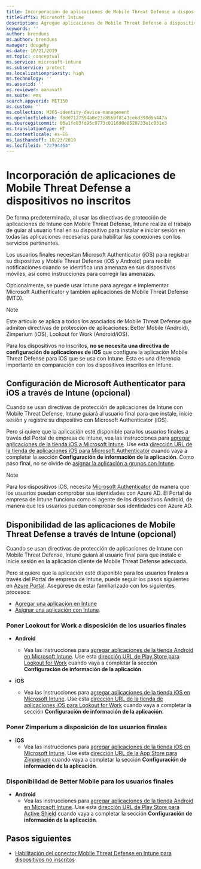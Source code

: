 ```yaml
---
title: Incorporación de aplicaciones de Mobile Threat Defense a dispositivos no inscritos
titleSuffix: Microsoft Intune
description: Agregue aplicaciones de Mobile Threat Defense a dispositivos no inscritos por usuarios del dispositivo.
keywords: ''
author: brenduns
ms.author: brenduns
manager: dougeby
ms.date: 10/21/2019
ms.topic: conceptual
ms.service: microsoft-intune
ms.subservice: protect
ms.localizationpriority: high
ms.technology: ''
ms.assetid: ''
ms.reviewer: aanavath
ms.suite: ems
search.appverid: MET150
ms.custom: ''
ms.collection: M365-identity-device-management
ms.openlocfilehash: f8dd7127594a0e23c85b9f8141ce6d398d9a447a
ms.sourcegitcommit: 06a1fe83fd95c9773c011690e8520733e1c031e3
ms.translationtype: HT
ms.contentlocale: es-ES
ms.lasthandoff: 10/23/2019
ms.locfileid: "72794464"
---
```

# <a name="add-mobile-threat-defense-apps-to-unenrolled-devices"></a>Incorporación de aplicaciones de Mobile Threat Defense a dispositivos no inscritos

De forma predeterminada, al usar las directivas de protección de aplicaciones de Intune con Mobile Threat Defense, Intune realiza el trabajo de guiar al usuario final en su dispositivo para instalar e iniciar sesión en todas las aplicaciones necesarias para habilitar las conexiones con los servicios pertinentes.

Los usuarios finales necesitan Microsoft Authenticator (iOS) para registrar su dispositivo y Mobile Threat Defense (iOS y Android) para recibir notificaciones cuando se identifica una amenaza en sus dispositivos móviles, así como instrucciones para corregir las amenazas.

Opcionalmente, se puede usar Intune para agregar e implementar Microsoft Authenticator y también aplicaciones de Mobile Threat Defense (MTD).

> [!NOTE] 
> Este artículo se aplica a todos los asociados de Mobile Threat Defense que admiten directivas de protección de aplicaciones: Better Mobile (Android), Zimperium (iOS), Lookout for Work (Android/iOS).
> 
> Para los dispositivos no inscritos, **no se necesita una directiva de configuración de aplicaciones de iOS** que configure la aplicación Mobile Threat Defense para iOS que se usa con Intune. Esta es una diferencia importante en comparación con los dispositivos inscritos en Intune. 

## <a name="configure-microsoft-authenticator-for-ios-via-intune-optional"></a>Configuración de Microsoft Authenticator para iOS a través de Intune (opcional)
Cuando se usan directivas de protección de aplicaciones de Intune con Mobile Threat Defense, Intune guiará al usuario final para que instale, inicie sesión y registre su dispositivo con Microsoft Authenticator (iOS).

Pero si quiere que la aplicación esté disponible para los usuarios finales a través del Portal de empresa de Intune, vea las instrucciones para [agregar aplicaciones de la tienda iOS a Microsoft Intune](../apps/store-apps-ios.md). Use esta [dirección URL de la tienda de aplicaciones iOS para Microsoft Authenticator](https://itunes.apple.com/us/app/microsoft-authenticator/id983156458?mt=8) cuando vaya a completar la sección **Configuración de información de la aplicación**. Como paso final, no se olvide de [asignar la aplicación a grupos con Intune](../apps/apps-deploy.md).

> [!NOTE] 
> Para los dispositivos iOS, necesita [Microsoft Authenticator](https://docs.microsoft.com/azure/multi-factor-authentication/end-user/microsoft-authenticator-app-how-to) de manera que los usuarios puedan comprobar sus identidades con Azure AD. El Portal de empresa de Intune funciona como el agente de los dispositivos Android, de manera que los usuarios puedan comprobar sus identidades con Azure AD.

## <a name="making-mobile-threat-defense-apps-available-via-intune-optional"></a>Disponibilidad de las aplicaciones de Mobile Threat Defense a través de Intune (opcional)
Cuando se usan directivas de protección de aplicaciones de Intune con Mobile Threat Defense, Intune guiará al usuario final para que instale e inicie sesión en la aplicación cliente de Mobile Threat Defense adecuada. 

Pero si quiere que la aplicación esté disponible para los usuarios finales a través del Portal de empresa de Intune, puede seguir los pasos siguientes en [Azure Portal](https://portal.azure.com/). Asegúrese de estar familiarizado con los siguientes procesos:

- [Agregar una aplicación en Intune](../apps/apps-add.md)
- [Asignar una aplicación con Intune](../apps/apps-deploy.md).

### <a name="making-lookout-for-work-available-to-end-users"></a>Poner Lookout for Work a disposición de los usuarios finales
- **Android**  
  - Vea las instrucciones para [agregar aplicaciones de la tienda Android en Microsoft Intune](../apps/store-apps-android.md). Use esta [dirección URL de Play Store para Lookout for Work](https://play.google.com/store/apps/details?id=com.lookout.enterprise) cuando vaya a completar la sección **Configuración de información de la aplicación**.

- **iOS**
  - Vea las instrucciones para [agregar aplicaciones de la tienda iOS en Microsoft Intune](../apps/store-apps-ios.md). Use esta [dirección URL de la tienda de aplicaciones iOS para Lookout for Work](https://itunes.apple.com/us/app/lookout-for-work/id997193468?mt=8) cuando vaya a completar la sección **Configuración de información de la aplicación**.

<!-- ### Making Symantec Endpoint Protection Mobile available to end users
- **Android**
  - See the instructions for [adding Android store apps to Microsoft Intune](../apps/store-apps-android.md). When completing the **Configure app information** section, use this [SEP Mobile app store URL](https://play.google.com/store/apps/details?id=com.skycure.skycure). For **Minimum operating system**, select **Android 4.0 (Ice Cream Sandwich)**.

- **iOS**
  - See the instructions for [adding iOS store apps to Microsoft Intune](../apps/store-apps-ios.md). Use this [SEP Mobile - App Store URL](https://itunes.apple.com/us/app/skycure/id695620821?mt=8) when completing the **Configure app information** section.

### Making Check Point SandBlast Mobile available to end users
- **Android**  
  - See the instructions for [adding Android store apps to Microsoft Intune](../apps/store-apps-android.md). Use this [Check Point SandBlast Mobile - Play Store URL](https://play.google.com/store/apps/details?id=com.lacoon.security.fox) when completing the **Configure app information** section. 

- **iOS**
  - See the instructions for [adding iOS store apps to Microsoft Intune](../apps/store-apps-ios.md). Use this [Check Point SandBlast Mobile - App Store URL](https://apps.apple.com/us/app/sandblast-mobile-protect/id1006390797) when completing the **Configure app information** section. -->

### <a name="making-zimperium-available-to-end-users"></a>Poner Zimperium a disposición de los usuarios finales
<!-- - **Android**
  - See the instructions for [adding Android store apps to Microsoft Intune](../apps/store-apps-android.md). Use this [Zimperium - Play Store URL](https://play.google.com/store/apps/details?id=com.zimperium.zips&hl=en) when completing the **Configure app information** section. -->
- **iOS**
  - Vea las instrucciones para [agregar aplicaciones de la tienda iOS en Microsoft Intune](../apps/store-apps-ios.md). Use esta [dirección URL de la App Store para Zimperium](https://itunes.apple.com/us/app/zimperium-zips/id1030924459?mt=8) cuando vaya a completar la sección **Configuración de información de la aplicación**.
 
<!-- ### Making Pradeo available to end users
- **Android**
  - See the instructions for [adding Android store apps to Microsoft Intune](../apps/store-apps-android.md). Use this [Pradeo - Play Store URL](https://play.google.com/store/apps/details?id=net.pradeo.service&hl=en_US) when completing the **Configure app information** section.

- **iOS**
  - See the instructions for [adding iOS store apps to Microsoft Intune](../apps/store-apps-ios.md). Use this [Pradeo - App Store URL](https://itunes.apple.com/us/app/pradeo-agent/id547979360?mt=8) when completing the **Configure app information** section. -->

### <a name="making-better-mobile-available-to-end-users"></a>Disponibilidad de Better Mobile para los usuarios finales 
- **Android**
  - Vea las instrucciones para [agregar aplicaciones de la tienda Android en Microsoft Intune](../apps/store-apps-android.md). Use esta [dirección URL de Play Store para Active Shield](https://play.google.com/store/apps/details?id=com.better.active.shield.enterprise) cuando vaya a completar la sección **Configuración de información de la aplicación**.
<!-- - **iOS**
  - See the instructions for [adding iOS store apps to Microsoft Intune](../apps/store-apps-ios.md). Use this [ActiveShield - App Store URL](https://itunes.apple.com/us/app/activeshield/id980234260?mt=8&uo=4) when completing the **Configure app information** section. -->

<!-- ### Making Sophos available to end users
- **Android**
  - See the instructions for [adding Android store apps to Microsoft Intune](../apps/store-apps-android.md). Use this [Sophos - Play Store URL](https://play.google.com/store/apps/details?id=com.sophos.smsec) when completing the **Configure app information** section.

- **iOS**
  - See the instructions for [adding iOS store apps to Microsoft Intune](../apps/store-apps-ios.md). Use this [ActiveShield - App Store URL](https://itunes.apple.com/us/app/sophos-mobile-security/id1086924662?mt=8) when completing the **Configure app information** section.

### Making Wandera available to end users
- **Android**
  - See the instructions for [adding Android store apps to Microsoft Intune](../apps/store-apps-android.md). Use this [Wandera Mobile - Play Store URL](https://play.google.com/store/apps/details?id=com.wandera.android) when completing the **Configure app information** section. For **Minimum operating system**, select **Android 5.0**.

- **iOS**
  - See the instructions for [adding iOS store apps to Microsoft Intune](../apps/store-apps-ios.md). Use this [Wandera Mobile - - App Store URL](https://itunes.apple.com/app/wandera/id605469330) when completing the **Configure app information** section. -->

## <a name="next-steps"></a>Pasos siguientes  

- [Habilitación del conector Mobile Threat Defense en Intune para dispositivos no inscritos](~/protect/mtd-enable-unenrolled-devices.md)

